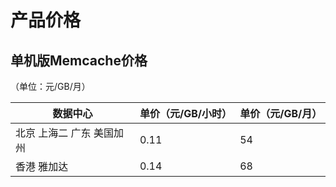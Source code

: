 # 产品价格



## 单机版Memcache价格
（单位：元/GB/月）

| 数据中心           | 单价（元/GB/小时） | 单价（元/GB/月） |
| -------------- | ----------- | ---------- |
| 北京 上海二 广东 美国加州 | 0.11        | 54         |
| 香港 雅加达          | 0.14        | 68         |

